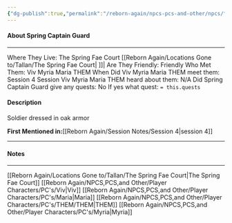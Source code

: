 ```yaml
---
{"dg-publish":true,"permalink":"/reborn-again/npcs-pcs-and-other/npcs/friendly/spring-captain-guard/"}
---
```



#### About Spring Captain Guard
---
Where They Live: The Spring Fae Court [[Reborn Again/Locations Gone to/Tallan/The Spring Fae Court\| ]]| 
Are They Friendly: Friendly 
Who Met Them: Viv Myria Maria THEM
When Did Viv Myria Maria THEM meet them: Session 4
Session Viv Myria Maria THEM heard about them: N/A
Did Spring Captain Guard give any quests: No
	If yes what quest: `= this.quests`


#### Description
 Soldier dressed in oak armor
 
**First Mentioned in:**[[Reborn Again/Session Notes/Session 4\|session 4]]

---

#### Notes
---

[[Reborn Again/Locations Gone to/Tallan/The Spring Fae Court\|The Spring Fae Court]]
[[Reborn Again/NPCS,PCS,and Other/Player Characters/PC's/Viv\|Viv]]
[[Reborn Again/NPCS,PCS,and Other/Player Characters/PC's/Maria\|Maria]]
[[Reborn Again/NPCS,PCS,and Other/Player Characters/PC's/THEM/THEM\|THEM]]
[[Reborn Again/NPCS,PCS,and Other/Player Characters/PC's/Myria\|Myria]]

